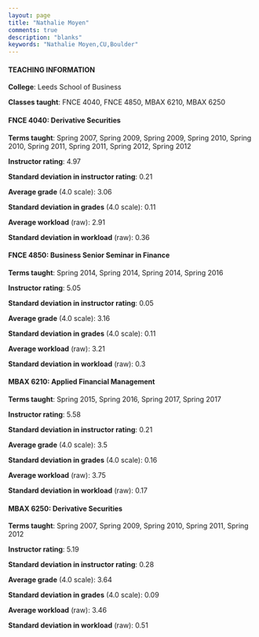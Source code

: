 ```yaml
---
layout: page
title: "Nathalie Moyen" 
comments: true
description: "blanks"
keywords: "Nathalie Moyen,CU,Boulder"
---
```

<head>
<script src="https://ajax.googleapis.com/ajax/libs/jquery/2.1.3/jquery.min.js"></script>
<script src="https://dl.dropboxusercontent.com/s/pc42nxpaw1ea4o9/highcharts.js?dl=0"></script>
<!-- <script src="../assets/js/highcharts.js"></script> -->
<style type="text/css">@font-face {
	font-family: "Bebas Neue";
	src: url(https://www.filehosting.org/file/details/544349/BebasNeue Regular.otf) format("opentype");
	}
	h1.Bebas { 
		font-family: "Bebas Neue", Verdana, Tahoma;
	}
</style>
</head>
	   
#### TEACHING INFORMATION

**College**: Leeds School of Business

**Classes taught**: FNCE 4040, FNCE 4850, MBAX 6210, MBAX 6250

#### FNCE 4040: Derivative Securities

**Terms taught**: Spring 2007, Spring 2009, Spring 2009, Spring 2010, Spring 2010, Spring 2011, Spring 2011, Spring 2012, Spring 2012

**Instructor rating**: 4.97

**Standard deviation in instructor rating**: 0.21

**Average grade** (4.0 scale): 3.06

**Standard deviation in grades** (4.0 scale): 0.11

**Average workload** (raw): 2.91

**Standard deviation in workload** (raw): 0.36

#### FNCE 4850: Business Senior Seminar in Finance

**Terms taught**: Spring 2014, Spring 2014, Spring 2014, Spring 2016

**Instructor rating**: 5.05

**Standard deviation in instructor rating**: 0.05

**Average grade** (4.0 scale): 3.16

**Standard deviation in grades** (4.0 scale): 0.11

**Average workload** (raw): 3.21

**Standard deviation in workload** (raw): 0.3

#### MBAX 6210: Applied Financial Management

**Terms taught**: Spring 2015, Spring 2016, Spring 2017, Spring 2017

**Instructor rating**: 5.58

**Standard deviation in instructor rating**: 0.21

**Average grade** (4.0 scale): 3.5

**Standard deviation in grades** (4.0 scale): 0.16

**Average workload** (raw): 3.75

**Standard deviation in workload** (raw): 0.17

#### MBAX 6250: Derivative Securities

**Terms taught**: Spring 2007, Spring 2009, Spring 2010, Spring 2011, Spring 2012

**Instructor rating**: 5.19

**Standard deviation in instructor rating**: 0.28

**Average grade** (4.0 scale): 3.64

**Standard deviation in grades** (4.0 scale): 0.09

**Average workload** (raw): 3.46

**Standard deviation in workload** (raw): 0.51

